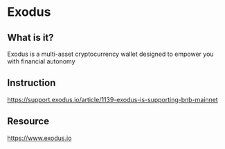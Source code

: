 # Exodus



## What is it?

Exodus is a multi-asset cryptocurrency wallet designed to empower you with financial autonomy

## Instruction

https://support.exodus.io/article/1139-exodus-is-supporting-bnb-mainnet

## Resource

https://www.exodus.io